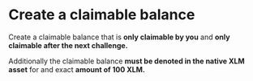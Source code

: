 # Create a claimable balance
Create a claimable balance that is **only claimable by you** and **only claimable after the next challenge.**

Additionally the claimable balance **must be denoted in the native XLM asset** for and exact **amount of 100 XLM.**
